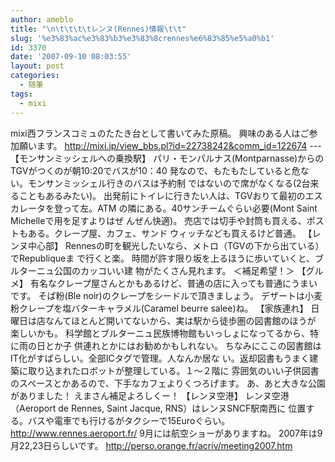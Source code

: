 ```yaml
---
author: ameblo
title: "\n\t\t\t\tレンヌ(Rennes)情報\t\t"
slug: '%e3%83%ac%e3%83%b3%e3%83%8crennes%e6%83%85%e5%a0%b1'
id: 3370
date: '2007-09-10 08:03:55'
layout: post
categories:
  - 随筆
tags:
  - mixi
---
```


mixi西フランスコミュのたたき台として書いてみた原稿。 興味のある人はご参加願います。 http://mixi.jp/view_bbs.pl?id=22738242&comm_id=122674 --- 【モンサンミッシェルへの乗換駅】 パリ・モンパルナス(Montparnasse)からのTGVがつくのが朝10:20でバスが10：40 発なので、もたもたしていると危ない。モンサンミッシェル行きのバスは予約制 ではないので席がなくなる(2台来ることもあるみたい)。 出発前にトイレに行きたい人は、TGVおりて最初のエスカレータを登って左。ATM の隣にある。40サンチームぐらい必要(Mont Saint Michelleで用を足すよりはぜ んぜん快適)。 売店では切手や封筒も買える、ポストもある。クレープ屋、カフェ、サンド ウィッチなども買えるけど普通。 【レンヌ中心部】 Rennesの町を観光したいなら、メトロ（TGVの下から出ている）でRepubliqueま で行くと楽。 時間が許す限り坂を上るほうに歩いていくと、ブルターニュ公国のカッコいい建 物がたくさん見れます。 ＜補足希望！＞ 【グルメ】 有名なクレープ屋さんとかもあるけど、普通の店に入っても普通にうまいです。 そば粉(Ble noir)のクレープをシードルで頂きましょう。 デザートは小麦粉クレープを塩バターキャラメル(Caramel beurre salee)ね。 【家族連れ】 日曜日は店なんてほとんど開いてないから、実は駅から徒歩圏の図書館のほうが 楽しいかも。 科学館とブルターニュ民族博物館もいっしょになってるから、特に雨の日とか子 供連れとかにはお勧めかもしれない。 ちなみにここの図書館はIT化がすばらしい。全部ICタグで管理。人なんか居な い。返却図書もうまく建築に取り込まれたロボットが整理している。１～２階に 雰囲気のいい子供図書のスペースとかあるので、下手なカフェよりくつろげます。 あ、あと大きな公園がありました！ えまさん補足よろしくー！ 【レンヌ空港】 レンヌ空港（Aeroport de Rennes, Saint Jacque, RNS）はレンヌSNCF駅南西に 位置する。バスや電車でも行けるがタクシーで15Euroぐらい。 http://www.rennes.aeroport.fr/ 9月には航空ショーがありますね。 2007年は9月22,23日らしいです。 http://perso.orange.fr/acriv/meeting2007.htm